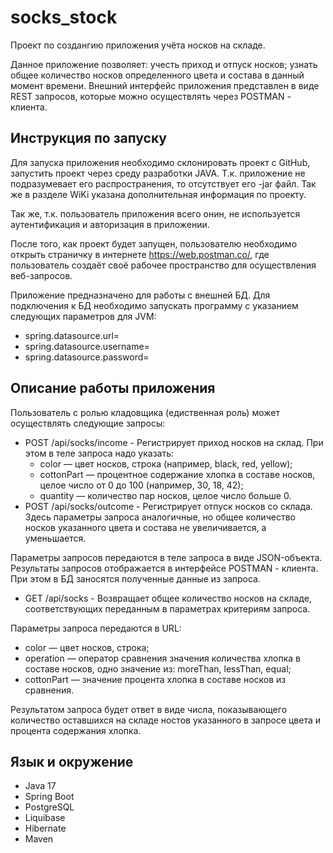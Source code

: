 # socks_stock
Проект по создангию приложения учёта носков на складе.

Данное приложение позволяет:
учесть приход и отпуск носков;
узнать общее количество носков определенного цвета и состава в данный момент времени.
Внешний интерфейс приложения представлен в виде REST запросов, которые можно осуществлять через POSTMAN - клиента.
## Инструкция по запуску

Для запуска приложения необходимо склонировать проект с GitHub, запустить проект через среду разработки JAVA. Т.к. приложение не подразумевает его распространения, то отсутствует его -jar файл.
Так же в разделе WiKi указана дополнительная информация по проекту.

Так же, т.к. пользователь приложения всего онин, не используется аутентификация и авторизация в приложении.

После того, как проект будет запущен, пользователю необходимо открыть страничку в интернете https://web.postman.co/, где пользователь создаёт своё рабочее пространство для осуществления веб-запросов.

Приложение предназначено для работы с внешней БД. Для подключения к БД необходимо запускать программу с указанием следующих параметров для JVM:
- spring.datasource.url=
- spring.datasource.username=
- spring.datasource.password=
## Описание работы приложения
Пользователь с ролью кладовщика (едиственная роль) может осуществлять следующие запросы:
- POST /api/socks/income - Регистрирует приход носков на склад. При этом в теле запроса надо указать:
  - color — цвет носков, строка (например, black, red, yellow);
  - cottonPart — процентное содержание хлопка в составе носков, целое число от 0 до 100 (например, 30, 18, 42);
  - quantity — количество пар носков, целое число больше 0.
- POST /api/socks/outcome - Регистрирует отпуск носков со склада. Здесь параметры запроса аналогичные, но общее количество носков указанного цвета и состава не увеличивается, а уменьшается.
    
Параметры запросов передаются в теле запроса в виде JSON-объекта.
Результаты запросов отображается в интерфейсе POSTMAN - клиента. При этом в БД заносятся полученные данные из запроса.

- GET /api/socks - Возвращает общее количество носков на складе, соответствующих переданным в параметрах критериям запроса.

Параметры запроса передаются в URL:

 - color — цвет носков, строка;
 - operation — оператор сравнения значения количества хлопка в составе носков, одно значение из: moreThan, lessThan, equal;
 - cottonPart — значение процента хлопка в составе носков из сравнения.
   
Результатом запроса будет ответ в виде числа, показывающего количество оставшихся на складе ностов указанного в запросе цвета и процента содержания хлопка.
## Язык и окружение
  - Java 17
  - Spring Boot
  - PostgreSQL
  - Liquibase
  - Hibernate
  - Maven
